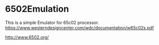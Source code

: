 ﻿# 6502Emulation

This is a simple Emulator for 65c02 processor. https://www.westerndesigncenter.com/wdc/documentation/w65c02s.pdf


http://www.6502.org/
